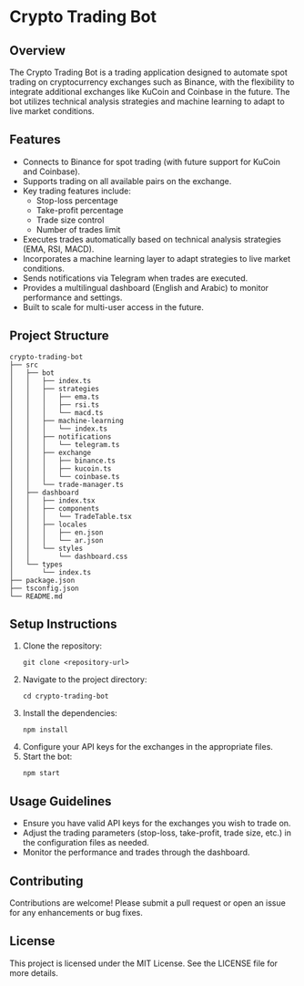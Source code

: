 # Crypto Trading Bot

## Overview
The Crypto Trading Bot is a trading application designed to automate spot trading on cryptocurrency exchanges such as Binance, with the flexibility to integrate additional exchanges like KuCoin and Coinbase in the future. The bot utilizes technical analysis strategies and machine learning to adapt to live market conditions.

## Features
- Connects to Binance for spot trading (with future support for KuCoin and Coinbase).
- Supports trading on all available pairs on the exchange.
- Key trading features include:
  - Stop-loss percentage
  - Take-profit percentage
  - Trade size control
  - Number of trades limit
- Executes trades automatically based on technical analysis strategies (EMA, RSI, MACD).
- Incorporates a machine learning layer to adapt strategies to live market conditions.
- Sends notifications via Telegram when trades are executed.
- Provides a multilingual dashboard (English and Arabic) to monitor performance and settings.
- Built to scale for multi-user access in the future.

## Project Structure
```
crypto-trading-bot
├── src
│   ├── bot
│   │   ├── index.ts
│   │   ├── strategies
│   │   │   ├── ema.ts
│   │   │   ├── rsi.ts
│   │   │   └── macd.ts
│   │   ├── machine-learning
│   │   │   └── index.ts
│   │   ├── notifications
│   │   │   └── telegram.ts
│   │   ├── exchange
│   │   │   ├── binance.ts
│   │   │   ├── kucoin.ts
│   │   │   └── coinbase.ts
│   │   └── trade-manager.ts
│   ├── dashboard
│   │   ├── index.tsx
│   │   ├── components
│   │   │   └── TradeTable.tsx
│   │   ├── locales
│   │   │   ├── en.json
│   │   │   └── ar.json
│   │   └── styles
│   │       └── dashboard.css
│   └── types
│       └── index.ts
├── package.json
├── tsconfig.json
└── README.md
```

## Setup Instructions
1. Clone the repository:
   ```
   git clone <repository-url>
   ```
2. Navigate to the project directory:
   ```
   cd crypto-trading-bot
   ```
3. Install the dependencies:
   ```
   npm install
   ```
4. Configure your API keys for the exchanges in the appropriate files.
5. Start the bot:
   ```
   npm start
   ```

## Usage Guidelines
- Ensure you have valid API keys for the exchanges you wish to trade on.
- Adjust the trading parameters (stop-loss, take-profit, trade size, etc.) in the configuration files as needed.
- Monitor the performance and trades through the dashboard.

## Contributing
Contributions are welcome! Please submit a pull request or open an issue for any enhancements or bug fixes.

## License
This project is licensed under the MIT License. See the LICENSE file for more details.